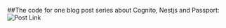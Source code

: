 ##The code for one blog post series about Cognito, Nestjs and Passport:
<br/>
![Post Link](https://dev.to/fstbraz/authentication-with-aws-cognito-passport-and-nestjs-part-i-23ki)